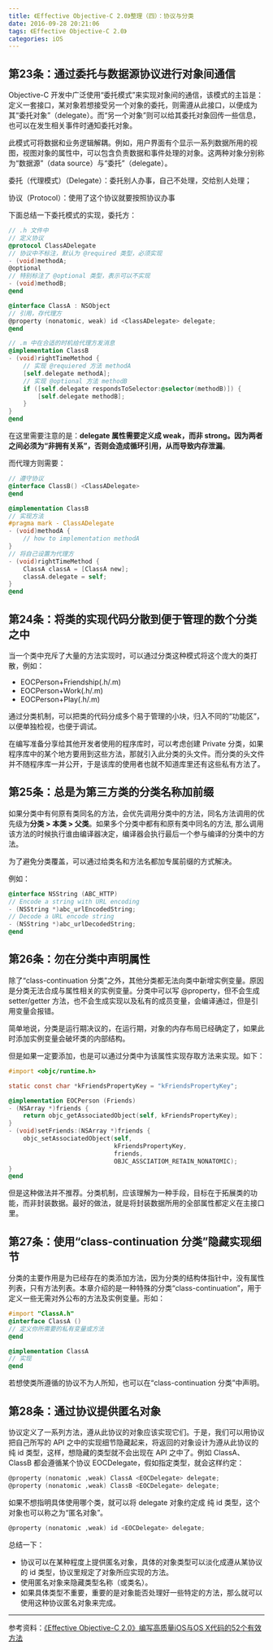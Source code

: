 ```yaml
---
title: 《Effective Objective-C 2.0》整理（四）：协议与分类
date: 2016-09-28 20:21:06
tags: 《Effective Objective-C 2.0》
categories: iOS
---
```


## 第23条：通过委托与数据源协议进行对象间通信
Objective-C 开发中广泛使用“委托模式”来实现对象间的通信，该模式的主旨是：定义一套接口，某对象若想接受另一个对象的委托，则需遵从此接口，以便成为其“委托对象”（delegate）。而“另一个对象”则可以给其委托对象回传一些信息，也可以在发生相关事件时通知委托对象。

<!--more-->

此模式可将数据和业务逻辑解耦。例如，用户界面有个显示一系列数据所用的视图，视图对象的属性中，可以包含负责数据和事件处理的对象。这两种对象分别称为“数据源”（data source）与“委托”（delegate）。

委托（代理模式）（Delegate）：委托别人办事，自己不处理，交给别人处理；

协议（Protocol）：使用了这个协议就要按照协议办事

下面总结一下委托模式的实现，委托方：

```objective-c
// .h 文件中
// 定义协议
@protocol ClassADelegate
// 协议中不标注，默认为 @required 类型，必须实现
- (void)methodA;
@optional
// 特别标注了 @optional 类型，表示可以不实现
- (void)methodB;
@end

@interface ClassA : NSObject
// 引用，存代理方
@property (nonatomic, weak) id <ClassADelegate> delegate;
@end

// .m 中在合适的时机给代理方发消息
@implementation ClassB
- (void)rightTimeMethod {
    // 实现 @requiered 方法 methodA
    [self.delegate methodA];
    // 实现 @optional 方法 methodB
    if ([self.delegate respondsToSelector:@selector(methodB)]) {
        [self.delegate methodB];
    }
}
@end
```

在这里需要注意的是：**delegate 属性需要定义成 weak，而非 strong。因为两者之间必须为“非拥有关系”，否则会造成循环引用，从而导致内存泄漏**。

而代理方则需要：

```objective-c
// 遵守协议
@interface ClassB() <ClassADelegate>
@end

@implementation ClassB
// 实现方法
#pragma mark - ClassADelegate
- (void)methodA {
    // how to implementation methodA
}
// 将自己设置为代理方
- (void)rightTimeMethod {
	ClassA classA = [ClassA new];
	classA.delegate = self;
}
@end
```



## 第24条：将类的实现代码分散到便于管理的数个分类之中

当一个类中充斥了大量的方法实现时，可以通过分类这种模式将这个庞大的类打散，例如：

- EOCPerson+Friendship(.h/.m)
- EOCPerson+Work(.h/.m)
- EOCPerson+Play(.h/.m)

通过分类机制，可以把类的代码分成多个易于管理的小块，归入不同的“功能区”，以便单独检视，也便于调试。

在编写准备分享给其他开发者使用的程序库时，可以考虑创建 Private 分类，如果程序库中的某个地方要用到这些方法，那就引入此分类的头文件。而分类的头文件并不随程序库一并公开，于是该库的使用者也就不知道库里还有这些私有方法了。



## 第25条：总是为第三方类的分类名称加前缀

如果分类中有何原有类同名的方法，会优先调用分类中的方法，同名方法调用的优先级为**分类 > 本类 > 父类**。如果多个分类中都有和原有类中同名的方法, 那么调用该方法的时候执行谁由编译器决定，编译器会执行最后一个参与编译的分类中的方法。

为了避免分类覆盖，可以通过给类名和方法名都加专属前缀的方式解决。

例如：

```objective-c
@interface NSString (ABC_HTTP)
// Encode a string with URL encoding
- (NSString *)abc_urlEncodedString;
// Decode a URL encode string
- (NSString *)abc_urlDecodedString;
@end
```



## 第26条：勿在分类中声明属性

除了“class-continuation 分类”之外，其他分类都无法向类中新增实例变量。原因是分类无法合成与属性相关的实例变量。分类中可以写 @property，但不会生成 setter/getter 方法，也不会生成实现以及私有的成员变量，会编译通过，但是引用变量会报错。

简单地说，分类是运行期决议的，在运行期，对象的内存布局已经确定了，如果此时添加实例变量会破坏类的内部结构。

但是如果一定要添加，也是可以通过分类中为该属性实现存取方法来实现。如下：

```objective-c
#import <objc/runtime.h>

static const char *kFriendsPropertyKey = "kFriendsPropertyKey";

@implementation EOCPerson (Friends)
- (NSArray *)friends {
    return objc_getAssociatedObject(self, kFriendsPropertyKey);
}
- (void)setFriends:(NSArray *)friends {
    objc_setAssociatedObject(self,
                             kFriendsPropertyKey,
                             friends,
                             OBJC_ASSCIATIOM_RETAIN_NONATOMIC);
}
@end
```

但是这种做法并不推荐。分类机制，应该理解为一种手段，目标在于拓展类的功能，而非封装数据。最好的做法，就是将封装数据所用的全部属性都定义在主接口里。

## 第27条：使用“class-continuation 分类”隐藏实现细节

分类的主要作用是为已经存在的类添加方法，因为分类的结构体指针中，没有属性列表，只有方法列表。本章介绍的是一种特殊的分类“class-continuation”，用于定义一些无需对外公布的方法及实例变量。形如：

```objective-c
#import "ClassA.h"
@interface ClassA ()
// 定义你所需要的私有变量或方法
@end

@implementation ClassA
// 实现
@end
```

若想使类所遵循的协议不为人所知，也可以在“class-continuation 分类”中声明。



## 第28条：通过协议提供匿名对象

协议定义了一系列方法，遵从此协议的对象应该实现它们。于是，我们可以用协议把自己所写的 API 之中的实现细节隐藏起来，将返回的对象设计为遵从此协议的纯 id 类型，这样，想隐藏的类型就不会出现在 API 之中了。例如 ClassA、ClassB 都会遵循某个协议 EOCDelegate，假如指定类型，就会这样约定：

```objective-c
@property (nonatomic ,weak) ClassA <EOCDelegate> delegate;
@property (nonatomic ,weak) ClassB <EOCDelegate> delegate;
```

如果不想指明具体使用哪个类，就可以将 delegate 对象约定成 纯 id 类型，这个对象也可以称之为“匿名对象”。

```objective-c
@property (nonatomic ,weak) id <EOCDelegate> delegate;
```

总结一下：

- 协议可以在某种程度上提供匿名对象，具体的对象类型可以淡化成遵从某协议的 id 类型，协议里规定了对象所应实现的方法。
- 使用匿名对象来隐藏类型名称（或类名）。
- 如果具体类型不重要，重要的是对象能否处理好一些特定的方法，那么就可以使用这种协议匿名对象来完成。



---

参考资料：[《Effective Objective-C 2.0》编写高质量iOS与OS X代码的52个有效方法](https://book.douban.com/subject/25829244/)